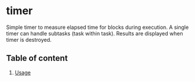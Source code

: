 # timer

Simple timer to measure elapsed time for blocks during execution. A single timer can handle subtasks (task within task). Results are displayed when timer is destroyed.

## Table of content
1. [Usage](#usage)
